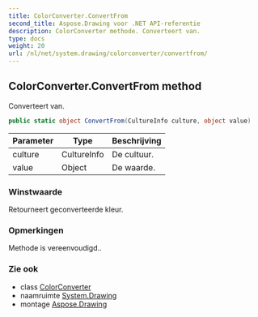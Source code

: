 ```yaml
---
title: ColorConverter.ConvertFrom
second_title: Aspose.Drawing voor .NET API-referentie
description: ColorConverter methode. Converteert van.
type: docs
weight: 20
url: /nl/net/system.drawing/colorconverter/convertfrom/
---
```

## ColorConverter.ConvertFrom method

Converteert van.

```csharp
public static object ConvertFrom(CultureInfo culture, object value)
```

| Parameter | Type | Beschrijving |
| --- | --- | --- |
| culture | CultureInfo | De cultuur. |
| value | Object | De waarde. |

### Winstwaarde

Retourneert geconverteerde kleur.

### Opmerkingen

Methode is vereenvoudigd..

### Zie ook

* class [ColorConverter](../)
* naamruimte [System.Drawing](../../colorconverter/)
* montage [Aspose.Drawing](../../../)


